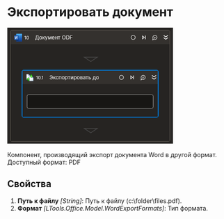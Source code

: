 # Экспортировать документ

![](<../../../../.gitbook/assets1/Cropped-ExportDoc.png>)

Компонент, производящий экспорт документа Word в другой формат. Доступный формат: PDF

## Свойства

1. **Путь к файлу** *[String]*: Путь к файлу (c:\folder\files.pdf).
2. **Формат** *[LTools.Office.Model.WordExportFormats]*: Тип формата.
